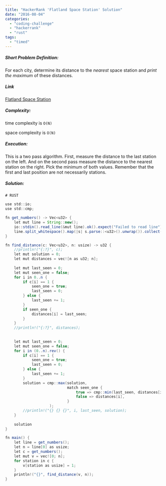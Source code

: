 ```yaml
---
title: "HackerRank 'Flatland Space Station' Solution"
date: "2016-08-04"
categories: 
  - "coding-challenge"
  - "hackerrank"
  - "rust"
tags: 
  - "timed"
---
```


##### Short Problem Definition:

For each city, determine its distance to the _nearest_ space station and _print the maximum_ of these distances.

##### Link

[Flatland Space Station](https://www.hackerrank.com/challenges/flatland-space-stations)

##### Complexity:

time complexity is `O(N)`

space complexity is `O(N)`

##### Execution:

This is a two pass algorithm. First, measure the distance to the last station on the left. And on the second pass measure the distance to the nearest station on the right. Pick the minimum of both values. Remember that the first and last position are not necessarily stations.

##### Solution:

```java
# RUST

use std::io;
use std::cmp;

fn get_numbers() -> Vec<u32> {
    let mut line = String::new();
    io::stdin().read_line(&mut line).ok().expect("Failed to read line");
    line.split_whitespace().map(|s| s.parse::<u32>().unwrap()).collect()
}

fn find_distance(c: Vec<u32>, n: usize) -> u32 {
    //println!("{:?}", c);
    let mut solution = 0;
    let mut distances = vec![n as u32; n];
    
    let mut last_seen = 0;
    let mut seen_one = false;
    for i in 0..n {
        if c[i] == 1 {
            seen_one = true;
            last_seen = 0;
        } else {
            last_seen += 1;
        }
        if seen_one {
            distances[i] = last_seen;
        }
    }
    //println!("{:?}", distances);
    
    
    let mut last_seen = 0;
    let mut seen_one = false;
    for i in (0..n).rev() {
        if c[i] == 1 {
            seen_one = true;
            last_seen = 0;
        } else {
            last_seen += 1;
        }
        solution = cmp::max(solution, 
                            match seen_one {
                                true => cmp::min(last_seen, distances[i]),
                                false => distances[i],
                            }
                    );
        //println!("{} {} {}", i, last_seen, solution);
    }
    
    solution
}

fn main() {
    let line = get_numbers();
    let n = line[0] as usize;
    let c = get_numbers();
    let mut v = vec![0; n];
    for station in c {
        v[station as usize] = 1;
    }
    println!("{}", find_distance(v, n));
}
    
```
